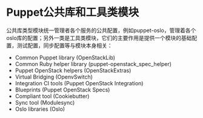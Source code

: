 # Puppet公共库和工具类模块


公共库类型模块统一管理者各个服务的公共配置，例如puppet-oslo，管理着各个oslo库的配置；另外一类是工具类模块，它们的主要作用是提供一个模块的基础配置，测试配置，同步配置等与模块本身相关：

* Common Puppet library (OpenStackLib)
* Common Ruby helper library (puppet-openstack_spec_helper)
* Puppet OpenStack helpers (OpenStackExtras)
* Virtual Bridging (OpenvSwitch)
* Integration CI tools (Puppet OpenStack Integration)
* Blueprints (Puppet OpenStack Specs)
* Compliant tool (Cookiebutter)
* Sync tool (Modulesync)
* Oslo libraries (Oslo)

